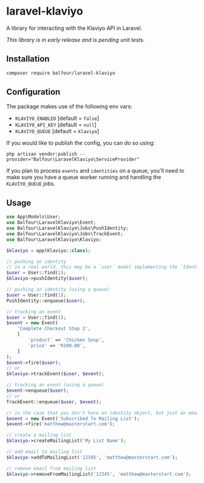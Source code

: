 # laravel-klaviyo

A library for interacting with the Klaviyo API in Laravel.

*This library is in early release and is pending unit tests.*

## Installation

```bash
composer require balfour/laravel-klaviyo
```

## Configuration

The package makes use of the following env vars:

* `KLAVIYO_ENABLED` [default = `false`]
* `KLAVIYO_API_KEY` [default = `null`]
* `KLAVIYO_QUEUE` [default = `klaviyo`]

If you would like to publish the config, you can do so using:

`php artisan vendor:publish --provider="Balfour\LaravelKlaviyo\ServiceProvider"`

If you plan to process `events` and `identities` on a queue, you'll need to make sure
you have a queue worker running and handling the `KLAVIYO_QUEUE` jobs.

## Usage

```php
use App\Models\User;
use Balfour\LaravelKlaviyo\Event;
use Balfour\LaravelKlaviyo\Jobs\PushIdentity;
use Balfour\LaravelKlaviyo\Jobs\TrackEvent;
use Balfour\LaravelKlaviyo\Klaviyo;

$klaviyo = app(Klaviyo::class);

// pushing an identity
// in a real world, this may be a `user` model implementing the `IdentityInterface`
$user = User::find(1);
$klaviyo->pushIdentity($user);

// pushing an identity (using a queue)
$user = User::find(1);
PushIdentity::enqueue($user);

// tracking an event
$user = User::find(1);
$event = new Event(
    'Complete Checkout Step 2',
    [
        'product' => 'Chicken Soup',
        'price' => 'R100.00',
    ]
);
$event->fire($user);
// or
$klaviyo->trackEvent($user, $event);

// tracking an event (using a queue)
$event->enqueue($user);
// or
TrackEvent::enqueue($user, $event);

// in the case that you don't have an identity object, but just an email identifier
$event = new Event('Subscribed To Mailing List');
$event->fire('matthew@masterstart.com');

// create a mailing list
$klaviyo->createMailingList('My List Name');

// add email to mailing list
$klaviyo->addToMailingList('12345', 'matthew@masterstart.com');

// remove email from mailing list
$klaviyo->removeFromMailingList('12345', 'matthew@masterstart.com');
```
